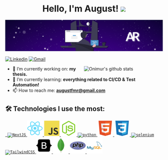 ### <h1 align="center">Hello, I'm August! <img src="https://cdn-0.emojis.wiki/wp-content/uploads/2020/12/waving-hand.gif" width="35px"></h1> 

<img src="https://raw.githubusercontent.com/arwebSE/arwebSE/main/githubbanner.png"/>

[![Linkedin](https://img.shields.io/badge/-LinkedIn-blue?style=flat&logo=Linkedin&logoColor=white)](https://www.linkedin.com/in/augustmr)
[![Gmail](https://img.shields.io/badge/-Gmail-c14438?style=flat&logo=Gmail&logoColor=white)](mailto:augustfmr@gmail.com)

<img width="50%" align="right" alt="Onimur's github stats" src="https://github-readme-stats.vercel.app/api?username=ARWebSE&show_icons=true&theme=github_dark" />

- 🔭 I’m currently working on: **my thesis.**
- 🌱 I’m currently learning: **everything related to CI/CD & Test Automation!**
- 📫 How to reach me: **augustfmr@gmail.com**

## 🛠 Technologies I use the most:
<p align="left">
    <a href="https://www.javascript.com/" target="_blank"> 
        <code> <img src="https://dev-to-uploads.s3.amazonaws.com/uploads/articles/8otweo5ef6kwc26rmxe5.png" alt="NextJS" width="50" height="50" /></code> 
    </a>
    <a href="https://reactjs.org/" target="_blank"> 
        <code><img src="https://raw.githubusercontent.com/devicons/devicon/2809b567852a4648062a2d3e7c1c531367458c0b/icons/react/react-original.svg" alt="ReactJS" width="50" height="50"/></code> 
    </a>
    <a href="https://www.javascript.com/" target="_blank"> 
        <code><img src="https://raw.githubusercontent.com/devicons/devicon/2809b567852a4648062a2d3e7c1c531367458c0b/icons/javascript/javascript-original.svg" alt="JavaScript" width="50" height="50"/></code> 
    </a> 
    <a href="https://nodejs.org/" target="_blank"> 
        <code><img src="https://raw.githubusercontent.com/devicons/devicon/2809b567852a4648062a2d3e7c1c531367458c0b/icons/nodejs/nodejs-original.svg" alt="NodeJS" width="50" height="50"/></code> 
    </a>
    <a href="https://www.python.org/" target="_blank"> 
        <code><img src="https://cdn.jsdelivr.net/gh/devicons/devicon/icons/python/python-original.svg" alt="python" width="50" height="50" /></code> 
    </a>
    <a href="https://devdocs.io/html/" target="_blank"> 
        <code><img src="https://raw.githubusercontent.com/devicons/devicon/2809b567852a4648062a2d3e7c1c531367458c0b/icons/html5/html5-original.svg" alt="html" width="50" height="50"/></code> 
    </a>
    <a href="https://devdocs.io/css/" target="_blank"> 
        <code><img src="https://raw.githubusercontent.com/devicons/devicon/2809b567852a4648062a2d3e7c1c531367458c0b/icons/css3/css3-original.svg" alt="css" width="50" height="50"/></code> 
    </a>
    <a href="https://www.selenium.dev/" target="_blank"> 
        <code><img src="https://cdn.jsdelivr.net/gh/devicons/devicon/icons/selenium/selenium-original.svg" alt="selenium" width="50" height="50"/></code> 
    </a>
    <a href="https://tailwindcss.com/" target="_blank"> 
        <code><img src="https://cdn.jsdelivr.net/gh/devicons/devicon/icons/tailwindcss/tailwindcss-plain.svg" alt="TailwindCSS" width="50" height="50" /></code> 
    </a>
    <a href="https://getbootstrap.com/" target="_blank"> 
        <code><img src="https://raw.githubusercontent.com/devicons/devicon/2809b567852a4648062a2d3e7c1c531367458c0b/icons/bootstrap/bootstrap-plain.svg" alt="bootsrap" width="50" height="50"/></code> 
    </a>
    <a href="https://www.mongodb.com/" target="_blank"> 
        <code><img src="https://raw.githubusercontent.com/devicons/devicon/2809b567852a4648062a2d3e7c1c531367458c0b/icons/mongodb/mongodb-original.svg" alt="mongodb" width="50" height="50"/></code> 
    </a> 
    <a href="https://www.php.net/" target="_blank"> 
        <code><img src="https://raw.githubusercontent.com/devicons/devicon/2809b567852a4648062a2d3e7c1c531367458c0b/icons/php/php-original.svg" alt="PHP" width="50" height="50"/></code> 
    </a>
    <a href="https://www.mysql.com/" target="_blank"> 
        <code><img src="https://raw.githubusercontent.com/devicons/devicon/2809b567852a4648062a2d3e7c1c531367458c0b/icons/mysql/mysql-original-wordmark.svg" alt="mysql" width="50" height="50"/></code> 
    </a>
</p>
